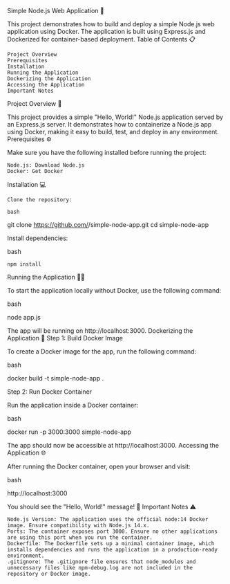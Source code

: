 Simple Node.js Web Application 🚀

This project demonstrates how to build and deploy a simple Node.js web application using Docker. The application is built using Express.js and Dockerized for container-based deployment.
Table of Contents 📋

    Project Overview
    Prerequisites
    Installation
    Running the Application
    Dockerizing the Application
    Accessing the Application
    Important Notes

Project Overview 🌟

This project provides a simple "Hello, World!" Node.js application served by an Express.js server. It demonstrates how to containerize a Node.js app using Docker, making it easy to build, test, and deploy in any environment.
Prerequisites ⚙️

Make sure you have the following installed before running the project:

    Node.js: Download Node.js
    Docker: Get Docker

Installation 💻

    Clone the repository:

    bash

git clone https://github.com/<your-username>/simple-node-app.git
cd simple-node-app

Install dependencies:

bash

    npm install

Running the Application 🏃‍♂️

To start the application locally without Docker, use the following command:

bash

node app.js

The app will be running on http://localhost:3000.
Dockerizing the Application 🐳
Step 1: Build Docker Image

To create a Docker image for the app, run the following command:

bash

docker build -t simple-node-app .

Step 2: Run Docker Container

Run the application inside a Docker container:

bash

docker run -p 3000:3000 simple-node-app

The app should now be accessible at http://localhost:3000.
Accessing the Application 🌐

After running the Docker container, open your browser and visit:

bash

http://localhost:3000

You should see the "Hello, World!" message! 🎉
Important Notes ⚠️

    Node.js Version: The application uses the official node:14 Docker image. Ensure compatibility with Node.js 14.x.
    Ports: The container exposes port 3000. Ensure no other applications are using this port when you run the container.
    Dockerfile: The Dockerfile sets up a minimal container image, which installs dependencies and runs the application in a production-ready environment.
    .gitignore: The .gitignore file ensures that node_modules and unnecessary files like npm-debug.log are not included in the repository or Docker image.
